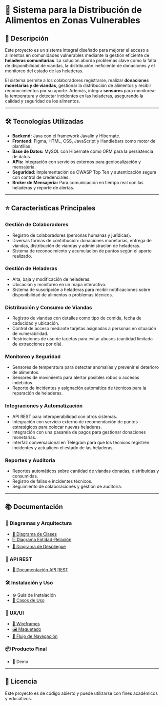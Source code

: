 # 🥪 Sistema para la Distribución de Alimentos en Zonas Vulnerables

## 📌 Descripción  
Este proyecto es un sistema integral diseñado para mejorar el acceso a alimentos en comunidades vulnerables mediante la gestión eficiente de **heladeras comunitarias**. La solución aborda problemas clave como la falta de disponibilidad de viandas, la distribución ineficiente de donaciones y el monitoreo del estado de las heladeras.  

El sistema permite a los colaboradores registrarse, realizar **donaciones monetarias y de viandas**, gestionar la distribución de alimentos y recibir reconocimientos por su aporte. Además, integra **sensores** para monitorear la temperatura y detectar incidentes en las heladeras, asegurando la calidad y seguridad de los alimentos.  

---  

## 🛠️ Tecnologías Utilizadas  

- **Backend:** Java con el framework Javalin y Hibernate.  
- **Frontend:** Figma, HTML, CSS, JavaScript y Handlebars como motor de plantillas .  
- **Base de Datos:** MySQL con Hibernate como ORM para la persistencia de datos.  
- **APIs:** Integración con servicios externos para geolocalización y mensajería.  
- **Seguridad:** Implementación de OWASP Top Ten y autenticación segura con control de credenciales.  
- **Broker de Mensajería:** Para comunicación en tiempo real con las heladeras y reporte de alertas.  

---  

## ⭐ Características Principales  

### **Gestión de Colaboradores**  
- Registro de colaboradores (personas humanas y jurídicas).  
- Diversas formas de contribución: donaciones monetarias, entrega de viandas, distribución de viandas y administración de heladeras.  
- Sistema de reconocimiento y acumulación de puntos según el aporte realizado.  

### **Gestión de Heladeras**  
- Alta, baja y modificación de heladeras.  
- Ubicación y monitoreo en un mapa interactivo.  
- Sistema de suscripción a heladeras para recibir notificaciones sobre disponibilidad de alimentos o problemas técnicos.  

### **Distribución y Consumo de Viandas**  
- Registro de viandas con detalles como tipo de comida, fecha de caducidad y ubicación.  
- Control de acceso mediante tarjetas asignadas a personas en situación de vulnerabilidad.  
- Restricciones de uso de tarjetas para evitar abusos (cantidad limitada de extracciones por día).  

### **Monitoreo y Seguridad**  
- Sensores de temperatura para detectar anomalías y prevenir el deterioro de alimentos.  
- Sensores de movimiento para alertar posibles robos o accesos indebidos.  
- Reporte de incidentes y asignación automática de técnicos para la reparación de heladeras.  

### **Integraciones y Automatización**  
- API REST para interoperabilidad con otros sistemas.  
- Integración con servicio externo de recomendación de puntos estratégicos para colocar nuevas heladeras.  
- Integración con una pasarela de pagos para gestionar donaciones monetarias.  
- Interfaz conversacional en Telegram para que los técnicos registren incidentes y actualicen el estado de las heladeras.  

### **Reportes y Auditoría**  
- Reportes automáticos sobre cantidad de viandas donadas, distribuidas y consumidas.  
- Registro de fallas e incidentes técnicos.  
- Seguimiento de colaboraciones y gestión de auditoría.  

---  

## 📚 Documentación

### 📌 **Diagramas y Arquitectura**
- [📄 Diagrama de Clases](vianditasONG/docs/diagramas/diagramaDeClases/DDC.png)
- [🗄️ Diagrama Entidad-Relación](vianditasONG/docs/diagramas/diagramaEntidadRelacion/DER.png)
- [🚀 Diagrama de Despliegue](vianditasONG/docs/diagramas/DiagramaDeDespliegue.png)

### 🔌 **API REST**
- [📖 Documentación API REST](APIServicioRecomendadorDePuntosDeDonacion)

### 🛠️ **Instalación y Uso**
- ⚙️ Guía de Instalación
- [🎯 Casos de Uso](vianditasONG/docs/diagramas/casosDeUso/UseCaseDiagram.png)

### 🎨 **UX/UI**
- [📐 Wireframes](vianditasONG/docs/front/wireframes/wireframesTotales.pdf)
- [🖼️ Maquetado](vianditasONG/docs/front/maquetado/maquetadoTotal.pdf)
- [📍 Flujo de Navegación](https://www.figma.com/design/u2p54juzHgMHk7J5hXyxkI/DDS)

### 📦 **Producto Final**
- 📸 Demo

---  

## 📝 Licencia

Este proyecto es de código abierto y puede utilizarse con fines académicos y educativos.
 




